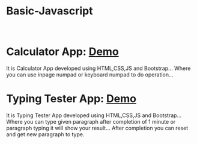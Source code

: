 # Basic-Javascript
<br>

# Calculator App: <a href="http://jolly-mclean-80fb7d.netlify.com" target="_blank">Demo</a>
It is Calculator App developed using HTML,CSS,JS and Bootstrap... Where you can use inpage numpad or keyboard numpad to do operation...
<br>

# Typing Tester App: <a href="http://upbeat-mcnulty-9482aa.netlify.com" target="_blank">Demo</a>
It is Typing Tester App developed using HTML,CSS,JS and Bootstrap... Where you can type given paragraph after completion of 1 minute or paragraph typing it will show your result... After completion you can reset and get new paragraph to type.


